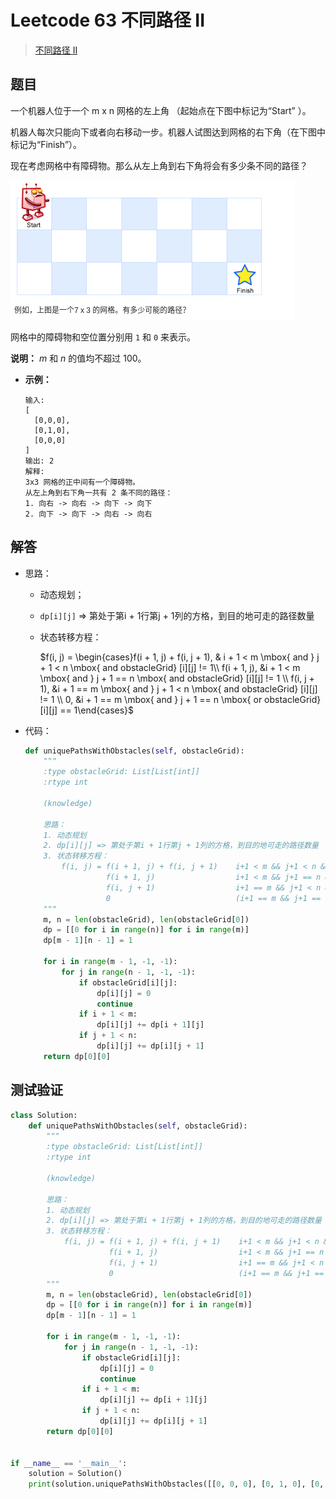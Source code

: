 # Leetcode 63 不同路径 II

> [不同路径 II](https://leetcode-cn.com/problems/unique-paths-ii/)

## 题目

一个机器人位于一个 m x n 网格的左上角 （起始点在下图中标记为“Start” ）。

机器人每次只能向下或者向右移动一步。机器人试图达到网格的右下角（在下图中标记为“Finish”）。

现在考虑网格中有障碍物。那么从左上角到右下角将会有多少条不同的路径？

![image.png](63-unique-paths-ii.assets/7222676-d531628a37afe6c9.png)

网格中的障碍物和空位置分别用 `1` 和 `0` 来表示。

**说明：** *m* 和 *n* 的值均不超过 100。

- **示例：**

  ```
  输入:
  [
    [0,0,0],
    [0,1,0],
    [0,0,0]
  ]
  输出: 2
  解释:
  3x3 网格的正中间有一个障碍物。
  从左上角到右下角一共有 2 条不同的路径：
  1. 向右 -> 向右 -> 向下 -> 向下
  2. 向下 -> 向下 -> 向右 -> 向右
  ```

## 解答

- 思路：

  - 动态规划；

  - `dp[i][j]` => 第处于第i + 1行第j + 1列的方格，到目的地可走的路径数量

  - 状态转移方程：

    $f(i, j) = \begin{cases}f(i + 1, j) + f(i, j + 1), & i + 1 < m \mbox{ and } j + 1 < n \mbox{ and obstacleGrid} [i][j] != 1\\ f(i + 1, j), &i + 1 < m \mbox{ and } j + 1 == n \mbox{ and obstacleGrid} [i][j] != 1 \\ f(i, j + 1), &i + 1 == m \mbox{ and } j + 1 < n \mbox{ and obstacleGrid} [i][j] != 1 \\ 0, &i + 1 == m \mbox{ and } j + 1 == n \mbox{ or obstacleGrid} [i][j] == 1\end{cases}$

- 代码：

  ```python
  def uniquePathsWithObstacles(self, obstacleGrid):
      """
      :type obstacleGrid: List[List[int]]
      :rtype int
  
      (knowledge)
  
      思路：
      1. 动态规划
      2. dp[i][j] => 第处于第i + 1行第j + 1列的方格，到目的地可走的路径数量
      3. 状态转移方程：
          f(i, j) = f(i + 1, j) + f(i, j + 1)    i+1 < m && j+1 < n && obstacleGrid[i][j] != 1
                    f(i + 1, j)                  i+1 < m && j+1 == n && obstacleGrid[i][j] != 1
                    f(i, j + 1)                  i+1 == m && j+1 < n && obstacleGrid[i][j] != 1
                    0                            (i+1 == m && j+1 == n) || obstacleGrid[i][j] == 1
      """
      m, n = len(obstacleGrid), len(obstacleGrid[0])
      dp = [[0 for i in range(n)] for i in range(m)]
      dp[m - 1][n - 1] = 1
  
      for i in range(m - 1, -1, -1):
          for j in range(n - 1, -1, -1):
              if obstacleGrid[i][j]:
                  dp[i][j] = 0
                  continue
              if i + 1 < m:
                  dp[i][j] += dp[i + 1][j]
              if j + 1 < n:
                  dp[i][j] += dp[i][j + 1]
      return dp[0][0]
  ```

## 测试验证

```python
class Solution:
    def uniquePathsWithObstacles(self, obstacleGrid):
        """
        :type obstacleGrid: List[List[int]]
        :rtype int

        (knowledge)

        思路：
        1. 动态规划
        2. dp[i][j] => 第处于第i + 1行第j + 1列的方格，到目的地可走的路径数量
        3. 状态转移方程：
            f(i, j) = f(i + 1, j) + f(i, j + 1)    i+1 < m && j+1 < n && obstacleGrid[i][j] != 1
                      f(i + 1, j)                  i+1 < m && j+1 == n && obstacleGrid[i][j] != 1
                      f(i, j + 1)                  i+1 == m && j+1 < n && obstacleGrid[i][j] != 1
                      0                            (i+1 == m && j+1 == n) || obstacleGrid[i][j] == 1
        """
        m, n = len(obstacleGrid), len(obstacleGrid[0])
        dp = [[0 for i in range(n)] for i in range(m)]
        dp[m - 1][n - 1] = 1

        for i in range(m - 1, -1, -1):
            for j in range(n - 1, -1, -1):
                if obstacleGrid[i][j]:
                    dp[i][j] = 0
                    continue
                if i + 1 < m:
                    dp[i][j] += dp[i + 1][j]
                if j + 1 < n:
                    dp[i][j] += dp[i][j + 1]
        return dp[0][0]


if __name__ == '__main__':
    solution = Solution()
    print(solution.uniquePathsWithObstacles([[0, 0, 0], [0, 1, 0], [0, 0, 0]]), "= 2")
```